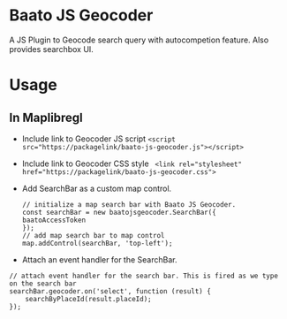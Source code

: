 # Baato JS Geocoder

A JS Plugin to Geocode search query with autocompetion feature. Also provides searchbox UI.

# Usage

## In Maplibregl

- Include link to Geocoder JS script `<script src="https://packagelink/baato-js-geocoder.js"></script>`
- Include link to Geocoder CSS style ` <link rel="stylesheet" href="https://packagelink/baato-js-geocoder.css">`
- Add SearchBar as a custom map control.

  ```
  // initialize a map search bar with Baato JS Geocoder.
  const searchBar = new baatojsgeocoder.SearchBar({
  baatoAccessToken
  });
  // add map search bar to map control
  map.addControl(searchBar, 'top-left');
  ```

- Attach an event handler for the SearchBar.

```
// attach event handler for the search bar. This is fired as we type on the search bar
searchBar.geocoder.on('select', function (result) {
    searchByPlaceId(result.placeId);
});
```
